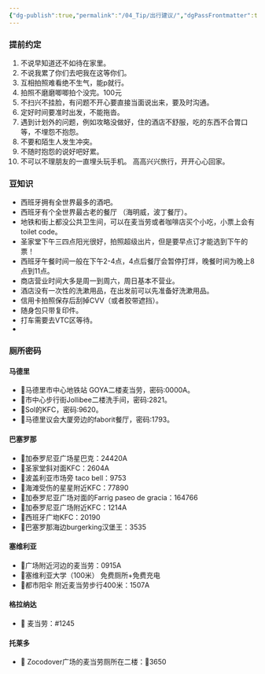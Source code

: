 ```yaml
---
{"dg-publish":true,"permalink":"/04_Tip/出行建议/","dgPassFrontmatter":true}
---
```


### 提前约定
1. 不说早知道还不如待在家里。
2. 不说我累了你们去吧我在这等你们。
3. 互相拍照难看绝不生气，能p就行。
4. 拍照不磨磨唧唧拍个没完。100元
5. 不扫兴不挂脸，有问题不开心要直接当面说出来，要及时沟通。
6. 定好时间要准时出发，不能拖沓。
7. 遇到计划外的问题，例如攻略没做好，住的酒店不舒服，吃的东西不合胃口等，不埋怨不抱怨。
8. 不要和陌生人发生冲突。
9. 不随时抱怨的说好吧好累。
10. 不可以不理朋友的一直埋头玩手机。
高高兴兴旅行，开开心心回家。

### 豆知识

+ 西班牙拥有全世界最多的酒吧。
+ 西班牙有个全世界最古老的餐厅 （海明威，波丁餐厅）。
+ 地铁和街上都没公共卫生间，可以在麦当劳或者咖啡店买个小吃，小票上会有 toilet code。
+ 圣家堂下午三四点阳光很好，拍照超级出片，但是要早点订才能选到下午的票！
+ 西班牙午餐时间一般在下午2-4点，4点后餐厅会暂停打烊，晚餐时间为晚上8点到11点。
+ 商店营业时间大多是周一到周六，周日基本不营业。
+ 酒店没有一次性的洗漱用品，在出发前可以先准备好洗漱用品。
+ 信用卡拍照保存后刮掉CVV（或者胶带遮挡）。
+ 随身包只带复印件。
+ 打车需要去VTC区等待。
+ 
### 厕所密码
#### 马德里
+ 📍马德里市中心地铁站 GOYA二楼麦当劳，密码:0000A。
+ 📍市中心步行街Jollibee二楼洗手间，密码:2821。
+ 📍Sol的KFC，密码:9620。
+ 📍马德里议会大厦旁边的faborit餐厅，密码:1793。

#### 巴塞罗那
+ 📍加泰罗尼亚广场星巴克：24420A
+ 📍圣家堂斜对面KFC：2604A
+ 📍波盖利亚市场旁 taco bell：9753
+ 📍海滩受伤的星星附近KFC：77890
+ 📍加泰罗尼亚广场对面的Farrig paseo de gracia：164766
+ 📍加泰罗尼亚广场附近KFC：1214A
+ 📍西班牙广圽KFC：20190
+ 📍巴塞罗那海边burgerking汉堡王：3535

#### 塞维利亚
+ 📍广场附近河边的麦当劳：0915A
+ 📍塞维利亚大学（100米） 免费厕所+免费充电
+ 📍都市阳伞 附近麦当劳步行400米：1507A

#### 格拉纳达
+ 📍 麦当劳：#1245


#### 托莱多
+ 📍 Zocodover广场的麦当劳厕所在二楼：🔑3650